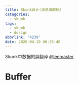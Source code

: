 ```yaml
---
title: Skunk设计(消息编解码)
categories:
  - skunk
tags:
  - skunk
  - design
abbrlink: '4239'
date: 2020-04-19 06:25:48
---
```


Skunk中数据的胖翻译 [@leemaster](https://www.github.com/leemaster)

<!--more-->

# Buffer 
